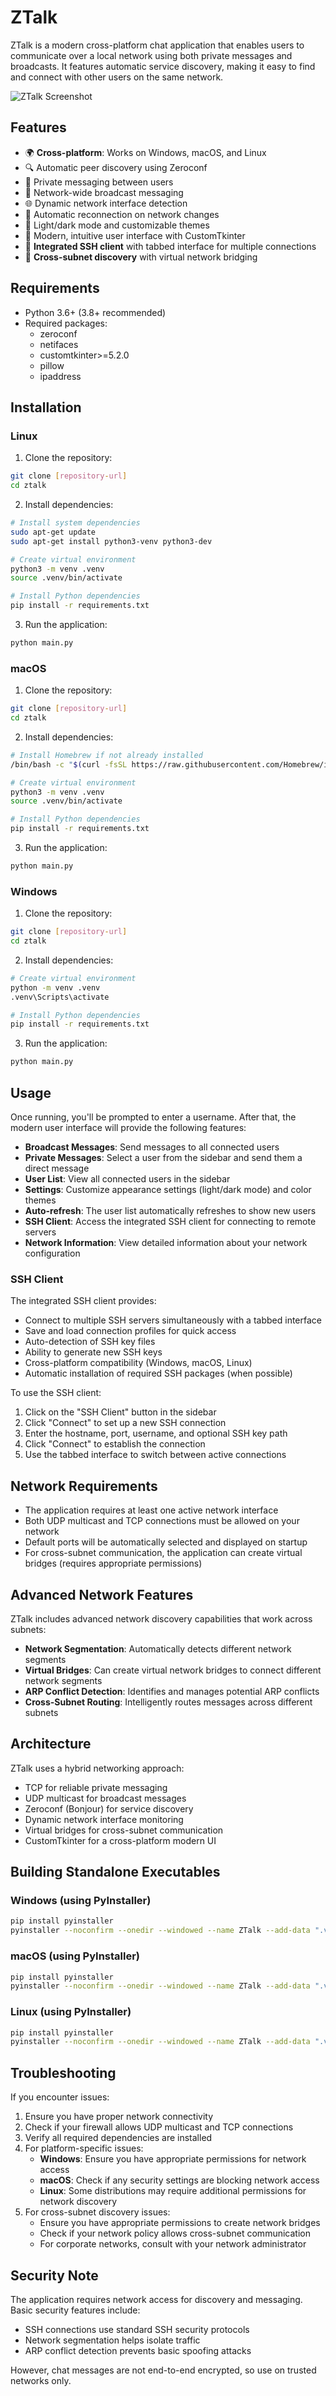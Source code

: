 # ZTalk

ZTalk is a modern cross-platform chat application that enables users to communicate over a local network using both private messages and broadcasts. It features automatic service discovery, making it easy to find and connect with other users on the same network.

![ZTalk Screenshot](docs/screenshot.png)

## Features

- 🌍 **Cross-platform**: Works on Windows, macOS, and Linux
- 🔍 Automatic peer discovery using Zeroconf
- 💬 Private messaging between users
- 📢 Network-wide broadcast messaging
- 🌐 Dynamic network interface detection
- 🔄 Automatic reconnection on network changes
- 🌙 Light/dark mode and customizable themes
- 🎨 Modern, intuitive user interface with CustomTkinter
- 🔐 **Integrated SSH client** with tabbed interface for multiple connections
- 🌉 **Cross-subnet discovery** with virtual network bridging

## Requirements

- Python 3.6+ (3.8+ recommended)
- Required packages:
  - zeroconf
  - netifaces
  - customtkinter>=5.2.0
  - pillow
  - ipaddress

## Installation

### Linux

1. Clone the repository:
```bash
git clone [repository-url]
cd ztalk
```

2. Install dependencies:
```bash
# Install system dependencies
sudo apt-get update
sudo apt-get install python3-venv python3-dev

# Create virtual environment
python3 -m venv .venv
source .venv/bin/activate

# Install Python dependencies
pip install -r requirements.txt
```

3. Run the application:
```bash
python main.py
```

### macOS

1. Clone the repository:
```bash
git clone [repository-url]
cd ztalk
```

2. Install dependencies:
```bash
# Install Homebrew if not already installed
/bin/bash -c "$(curl -fsSL https://raw.githubusercontent.com/Homebrew/install/HEAD/install.sh)"

# Create virtual environment
python3 -m venv .venv
source .venv/bin/activate

# Install Python dependencies
pip install -r requirements.txt
```

3. Run the application:
```bash
python main.py
```

### Windows

1. Clone the repository:
```bash
git clone [repository-url]
cd ztalk
```

2. Install dependencies:
```bash
# Create virtual environment
python -m venv .venv
.venv\Scripts\activate

# Install Python dependencies
pip install -r requirements.txt
```

3. Run the application:
```bash
python main.py
```

## Usage

Once running, you'll be prompted to enter a username. After that, the modern user interface will provide the following features:

- **Broadcast Messages**: Send messages to all connected users
- **Private Messages**: Select a user from the sidebar and send them a direct message
- **User List**: View all connected users in the sidebar
- **Settings**: Customize appearance settings (light/dark mode) and color themes
- **Auto-refresh**: The user list automatically refreshes to show new users
- **SSH Client**: Access the integrated SSH client for connecting to remote servers
- **Network Information**: View detailed information about your network configuration

### SSH Client

The integrated SSH client provides:

- Connect to multiple SSH servers simultaneously with a tabbed interface
- Save and load connection profiles for quick access
- Auto-detection of SSH key files
- Ability to generate new SSH keys
- Cross-platform compatibility (Windows, macOS, Linux)
- Automatic installation of required SSH packages (when possible)

To use the SSH client:

1. Click on the "SSH Client" button in the sidebar
2. Click "Connect" to set up a new SSH connection
3. Enter the hostname, port, username, and optional SSH key path
4. Click "Connect" to establish the connection
5. Use the tabbed interface to switch between active connections

## Network Requirements

- The application requires at least one active network interface
- Both UDP multicast and TCP connections must be allowed on your network
- Default ports will be automatically selected and displayed on startup
- For cross-subnet communication, the application can create virtual bridges (requires appropriate permissions)

## Advanced Network Features

ZTalk includes advanced network discovery capabilities that work across subnets:

- **Network Segmentation**: Automatically detects different network segments
- **Virtual Bridges**: Can create virtual network bridges to connect different network segments
- **ARP Conflict Detection**: Identifies and manages potential ARP conflicts
- **Cross-Subnet Routing**: Intelligently routes messages across different subnets

## Architecture

ZTalk uses a hybrid networking approach:
- TCP for reliable private messaging
- UDP multicast for broadcast messages
- Zeroconf (Bonjour) for service discovery
- Dynamic network interface monitoring
- Virtual bridges for cross-subnet communication
- CustomTkinter for a cross-platform modern UI

## Building Standalone Executables

### Windows (using PyInstaller)

```bash
pip install pyinstaller
pyinstaller --noconfirm --onedir --windowed --name ZTalk --add-data ".venv/Lib/site-packages/customtkinter;customtkinter/" main.py
```

### macOS (using PyInstaller)

```bash
pip install pyinstaller
pyinstaller --noconfirm --onedir --windowed --name ZTalk --add-data ".venv/lib/python3.x/site-packages/customtkinter:customtkinter/" main.py
```

### Linux (using PyInstaller)

```bash
pip install pyinstaller
pyinstaller --noconfirm --onedir --windowed --name ZTalk --add-data ".venv/lib/python3.x/site-packages/customtkinter:customtkinter/" main.py
```

## Troubleshooting

If you encounter issues:

1. Ensure you have proper network connectivity
2. Check if your firewall allows UDP multicast and TCP connections
3. Verify all required dependencies are installed
4. For platform-specific issues:
   - **Windows**: Ensure you have appropriate permissions for network access
   - **macOS**: Check if any security settings are blocking network access
   - **Linux**: Some distributions may require additional permissions for network discovery
5. For cross-subnet discovery issues:
   - Ensure you have appropriate permissions to create network bridges
   - Check if your network policy allows cross-subnet communication
   - For corporate networks, consult with your network administrator

## Security Note

The application requires network access for discovery and messaging. Basic security features include:

- SSH connections use standard SSH security protocols
- Network segmentation helps isolate traffic
- ARP conflict detection prevents basic spoofing attacks

However, chat messages are not end-to-end encrypted, so use on trusted networks only. 